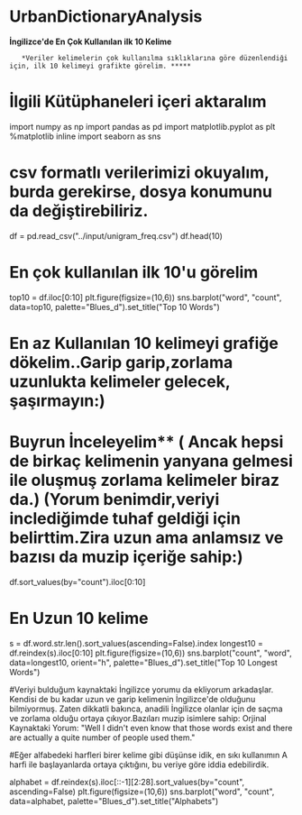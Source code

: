 # UrbanDictionaryAnalysis

**İngilizce'de En Çok Kullanılan ilk 10 Kelime**

       *Veriler kelimelerin çok kullanılma sıklıklarına göre düzenlendiği için, ilk 10 kelimeyi grafikte görelim. *****

# İlgili Kütüphaneleri içeri aktaralım

import numpy as np
import pandas as pd
import matplotlib.pyplot as plt
%matplotlib inline
import seaborn as sns


# csv formatlı verilerimizi okuyalım, burda gerekirse, dosya konumunu da değiştirebiliriz.

df = pd.read_csv("../input/unigram_freq.csv")
df.head(10)

# En çok kullanılan ilk 10'u görelim
top10 = df.iloc[0:10]
plt.figure(figsize=(10,6))
sns.barplot("word", "count", data=top10, palette="Blues_d").set_title("Top 10 Words")


# En az Kullanılan 10 kelimeyi grafiğe dökelim..Garip garip,zorlama uzunlukta kelimeler gelecek, şaşırmayın:)
# Buyrun İnceleyelim** ( Ancak hepsi de birkaç kelimenin yanyana gelmesi ile oluşmuş zorlama kelimeler biraz da.) (Yorum benimdir,veriyi inclediğimde tuhaf geldiği için belirttim.Zira uzun ama anlamsız ve bazısı da muzip içeriğe sahip:)

df.sort_values(by="count").iloc[0:10]

# En Uzun 10 kelime

s = df.word.str.len().sort_values(ascending=False).index
longest10 = df.reindex(s).iloc[0:10]
plt.figure(figsize=(10,6))
sns.barplot("count", "word", data=longest10, orient="h", palette="Blues_d").set_title("Top 10 Longest Words")


#Veriyi bulduğum kaynaktaki İngilizce yorumu da ekliyorum arkadaşlar. Kendisi de bu kadar uzun ve garip kelimenin İngilizce'de olduğunu bilmiyormuş. Zaten dikkatli bakınca, anadili İngilizce olanlar için de saçma ve zorlama olduğu ortaya çıkıyor.Bazıları muzip isimlere sahip: Orjinal Kaynaktaki Yorum: "Well I didn't even know that those words exist and there are actually a quite number of people used them."

#Eğer alfabedeki harfleri birer kelime gibi düşünse idik, en sıkı kullanımın A harfi ile başlayanlarda ortaya çıktığını, bu veriye göre iddia edebilirdik.


alphabet = df.reindex(s).iloc[::-1][2:28].sort_values(by="count", ascending=False)
plt.figure(figsize=(10,6))
sns.barplot("word", "count", data=alphabet, palette="Blues_d").set_title("Alphabets")

